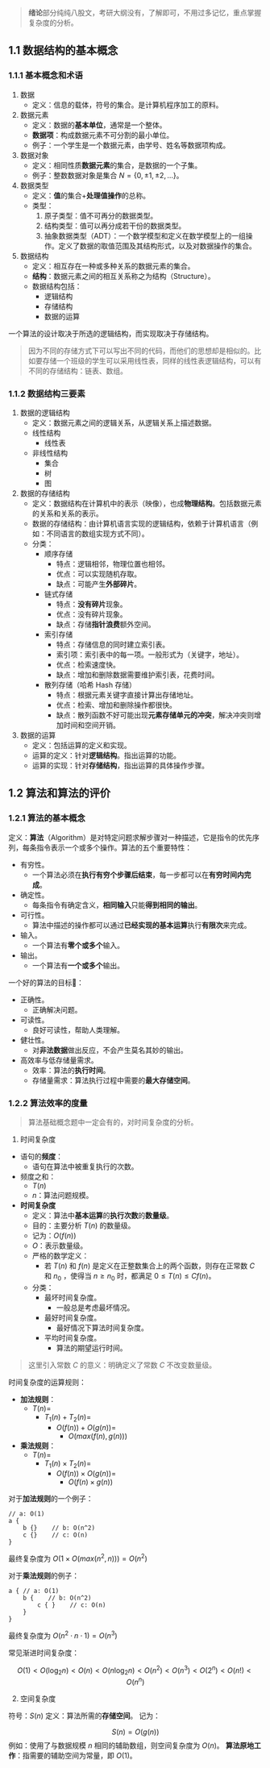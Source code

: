 > **绪论**部分纯纯八股文，考研大纲没有，了解即可，不用过多记忆，重点掌握复杂度的分析。

## 1.1 数据结构的基本概念

### 1.1.1 基本概念和术语

1. 数据
	- 定义：信息的载体，符号的集合。是计算机程序加工的原料。
2. 数据元素
	- 定义：数据的**基本单位**，通常是一个整体。
	- **数据项**：构成数据元素不可分割的最小单位。
	- 例子：一个学生是一个数据元素，由学号、姓名等数据项构成。
3. 数据对象
	- 定义：相同性质**数据元素**的集合，是数据的一个子集。
	- 例子：整数数据对象是集合 $N=\{0, \pm 1, \pm 2, \dots\}$。
4. 数据类型
	- 定义：**值**的集合+**处理值操作**的总称。
	- 类型：
		1. 原子类型：值不可再分的数据类型。
		2. 结构类型：值可以再分成若干份的数据类型。
		3. 抽象数据类型（ADT）：一个数学模型和定义在数学模型上的一组操作。定义了数据的取值范围及其结构形式，以及对数据操作的集合。
5. 数据结构
	- 定义：相互存在一种或多种关系的数据元素的集合。
	- **结构**：数据元素之间的相互关系称之为结构（Structure）。
	- 数据结构包括：
		- 逻辑结构
		- 存储结构
		- 数据的运算

一个算法的设计取决于所选的逻辑结构，而实现取决于存储结构。

> 因为不同的存储方式下可以写出不同的代码，而他们的思想却是相似的。比如要存储一个班级的学生可以采用线性表，同样的线性表逻辑结构，可以有不同的存储结构：链表、数组。
### 1.1.2 数据结构三要素
1. 数据的逻辑结构
	- 定义：数据元素之间的逻辑关系，从逻辑关系上描述数据。
	- 线性结构
		- 线性表
	- 非线性结构
		- 集合
		- 树
		- 图
2. 数据的存储结构
	- 定义：数据结构在计算机中的表示（映像），也成**物理结构**。包括数据元素的关系和关系的表示。
	- 数据的存储结构：由计算机语言实现的逻辑结构，依赖于计算机语言（例如：不同语言的数组实现方式不同）。
	- 分类：
		- 顺序存储
			- 特点：逻辑相邻，物理位置也相邻。
			- 优点：可以实现随机存取。
			- 缺点：可能产生**外部碎片**。
		- 链式存储
			- 特点：**没有碎片**现象。
			- 优点：没有碎片现象。
			- 缺点：存储**指针浪费**额外空间。
		- 索引存储
			- 特点：存储信息的同时建立索引表。
			- 索引项：索引表中的每一项。一般形式为（关键字，地址）。
			- 优点：检索速度快。
			- 缺点：增加和删除数据需要维护索引表，花费时间。
		- 散列存储（哈希 Hash 存储）
			- 特点：根据元素关键字直接计算出存储地址。 
			- 优点：检索、增加和删除操作都很快。
			- 缺点：散列函数不好可能出现**元素存储单元的冲突**，解决冲突则增加时间和空间开销。
3. 数据的运算
	- 定义：包括运算的定义和实现。
	- 运算的定义：针对**逻辑结构**。指出运算的功能。
	- 运算的实现：针对**存储结构**，指出运算的具体操作步骤。
## 1.2 算法和算法的评价


### 1.2.1 算法的基本概念

定义：**算法**（Algorithm）是对特定问题求解步骤对一种描述，它是指令的优先序列，每条指令表示一个或多个操作。算法的五个重要特性：

- 有穷性。
	- 一个算法必须在**执行有穷个步骤后结束**，每一步都可以在**有穷时间内完成**。
- 确定性。
	- 每条指令有确定含义，**相同输入**只能**得到相同的输出**。
- 可行性。
	- 算法中描述的操作都可以通过**已经实现的基本运算**执行**有限次**来完成。
- 输入。
	- 一个算法有**零个或多个**输入。
- 输出。
	- 一个算法有**一个或多个**输出。

一个好的算法的目标🎯：
- 正确性。
	- 正确解决问题。
- 可读性。
	- 良好可读性，帮助人类理解。
- 健壮性。
	- 对**非法数据**做出反应，不会产生莫名其妙的输出。
- 高效率与低存储量需求。
	- 效率：算法的**执行时间**。
	- 存储量需求：算法执行过程中需要的**最大存储空间**。

### 1.2.2 算法效率的度量

> 算法基础概念题中一定会有的，对时间复杂度的分析。


1. 时间复杂度
- 语句的**频度**：
	- 语句在算法中被重复执行的次数。
- 频度之和：
	- $T(n)$
	- $n$：算法问题规模。
- **时间复杂度**
	- 定义：算法中**基本运算**的**执行次数**的**数量级**。
	- 目的：主要分析 $T(n)$ 的数量级。
	- 记为：$O(f(n))$
	- $O$：表示数量级。
	- 严格的数学定义：
		- 若 $T(n)$ 和 $f(n)$ 是定义在正整数集合上的两个函数，则存在正常数 $C$ 和 $n_{0}$ ，使得当 $n\geq n_{0}$ 时，都满足 $0\leq T(n)\leq Cf(n)$。
	- 分类：
		- 最坏时间复杂度。
			- 一般总是考虑最坏情况。
		- 最好时间复杂度。
			- 最好情况下算法时间复杂度。
		- 平均时间复杂度。
			- 算法的期望运行时间。

> 这里引入常数 $C$ 的意义：明确定义了常数 $C$ 不改变数量级。


时间复杂度的运算规则：
- **加法规则**：
	- $T(n)=$
		- $T_{1}(n)+T_{2}(n)=$
			- $O(f(n))+O(g(n))=$
				- $O(max(f(n),g(n)))$
- **乘法规则**：
	- $T(n)=$
		- $T_{1}(n)\times T_{2}(n)=$
			- $O(f(n))\times O(g(n))=$
				- $O(f(n)\times g(n))$


对于**加法规则**的一个例子：

```
// a: O(1)
a {
    b {}    // b: O(n^2)
    c {}    // c: O(n)
}
```

最终复杂度为 $O(1\times O(max(n^{2}, n)))=O(n^{2})$

对于**乘法规则**的例子：

```
a { // a: O(1)
    b {    // b: O(n^2)
        c { }    // c: O(n)
    }
}
```

最终复杂度为 $O(n^{2}\cdot n\cdot 1)=O(n^{3})$

常见渐进时间复杂度：

$$
O(1)<O(\log_{2}n)<O(n)<O(n\log_{2}n)<O(n^{2})<O(n^{3})<O(2^n)<O(n!)<O(n^n)
$$

2. 空间复杂度

符号：$S(n)$
定义：算法所需的**存储空间**。
记为：

$$
S(n)=O(g(n))
$$
例如：使用了与数据规模 $n$ 相同的辅助数组，则空间复杂度为 $O(n)$。
**算法原地工作**：指需要的辅助空间为常量，即 $O(1)$。
